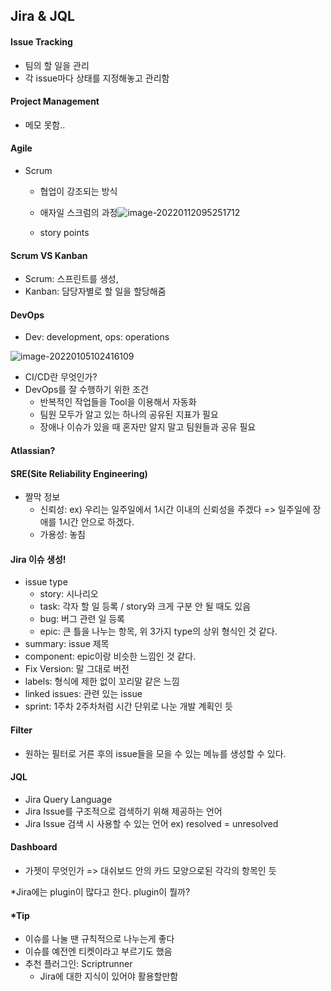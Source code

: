 ## Jira & JQL

#### Issue Tracking

- 팀의 할 일을 관리
- 각 issue마다 상태를 지정해놓고 관리함



#### Project Management

- 메모 못함..



#### Agile

- Scrum

  - 협업이 강조되는 방식
  - 애자일 스크럼의 과정![image-20220112095251712](C:\Users\multicampus\AppData\Roaming\Typora\typora-user-images\image-20220112095251712.png)

  - story points



####  Scrum VS Kanban

- Scrum: 스프린트를 생성, 
- Kanban: 담당자별로 할 일을 할당해줌





####  DevOps

- Dev: development, ops: operations

![image-20220105102416109](C:\Users\Jaesung\AppData\Roaming\Typora\typora-user-images\image-20220105102416109.png)

- CI/CD란 무엇인가?
- DevOps를 잘 수행하기 위한 조건
  - 반복적인 작업들을 Tool을 이용해서 자동화
  - 팀원 모두가 알고 있는 하나의 공유된 지표가 필요
  - 장애나 이슈가 있을 때 혼자만 알지 말고 팀원들과 공유 필요



#### Atlassian?



#### SRE(Site Reliability Engineering)

- 짤막 정보
  - 신뢰성: ex) 우리는 일주일에서 1시간 이내의 신뢰성을 주겠다 => 일주일에 장애를 1시간 안으로 하겠다.
  - 가용성: 놓침





#### Jira 이슈 생성!

- issue type
  - story: 시나리오
  - task: 각자 할 일 등록 / story와 크게 구분 안 될 때도 있음
  - bug: 버그 관련 일 등록
  - epic: 큰 틀을 나누는 항목, 위 3가지 type의 상위 형식인 것 같다.
- summary: issue 제목
- component: epic이랑 비슷한 느낌인 것 같다.
- Fix Version: 말 그대로 버전
- labels: 형식에 제한 없이 꼬리말 같은 느낌
- linked issues: 관련 있는 issue 
- sprint: 1주차 2주차처럼 시간 단위로 나눈 개발 계획인 듯



#### Filter

- 원하는 필터로 거른 후의 issue들을 모을 수 있는 메뉴를 생성할 수 있다.



#### JQL

- Jira Query Language
- Jira Issue를 구조적으로 검색하기 위해 제공하는 언어
- Jira Issue 검색 시 사용할 수 있는 언어 ex) resolved = unresolved



#### Dashboard

- 가젯이 무엇인가 => 대쉬보드 안의 카드 모양으로된 각각의 항목인 듯



*Jira에는 plugin이 많다고 한다. plugin이 뭘까?



#### *Tip

- 이슈를 나눌 땐 규칙적으로 나누는게 좋다
- 이슈를 예전엔 티켓이라고 부르기도 했음
- 추천 플러그인: Scriptrunner
  - Jira에 대한 지식이 있어야 활용할만함